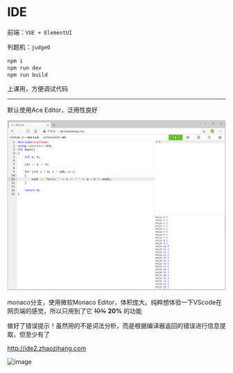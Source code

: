# IDE
 
前端：```VUE + ElementUI```

判题机：```judge0```

```
npm i
npm run dev
npm run build
```

上课用，方便调试代码

****
默认使用Ace Editor，泛用性良好

![pic](https://github.com/Fromnowon/IDE/blob/main/pic/ide.PNG)


monaco分支，使用微软Monaco Editor，体积庞大。纯粹想体验一下VScode在网页端的感觉，所以只用到了它 ~~10%~~  **20%** 的功能

做好了错误提示！虽然用的不是词法分析，而是根据编译器返回的错误进行信息提取，但至少有了

http://ide2.zhaozihang.com

![image](https://user-images.githubusercontent.com/2792725/114566397-ce05fa80-9ca4-11eb-9ca8-8e183e5d6ddd.png)

